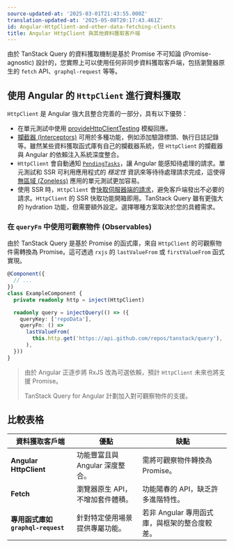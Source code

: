 ```yaml
---
source-updated-at: '2025-03-01T21:43:55.000Z'
translation-updated-at: '2025-05-08T20:17:43.461Z'
id: Angular-HttpClient-and-other-data-fetching-clients
title: Angular HttpClient 與其他資料獲取客戶端
---
```


由於 TanStack Query 的資料獲取機制是基於 Promise 不可知論 (Promise-agnostic) 設計的，您實際上可以使用任何非同步資料獲取客戶端，包括瀏覽器原生的 `fetch` API、`graphql-request` 等等。

## 使用 Angular 的 `HttpClient` 進行資料獲取

`HttpClient` 是 Angular 強大且整合完善的一部分，具有以下優勢：

- 在單元測試中使用 [provideHttpClientTesting](https://angular.dev/guide/http/testing) 模擬回應。
- [攔截器 (Interceptors)](https://angular.dev/guide/http/interceptors) 可用於多種功能，例如添加驗證標頭、執行日誌記錄等。雖然某些資料獲取函式庫有自己的攔截器系統，但 `HttpClient` 的攔截器與 Angular 的依賴注入系統深度整合。
- `HttpClient` 會自動通知 [`PendingTasks`](https://angular.dev/api/core/PendingTasks#)，讓 Angular 能感知待處理的請求。單元測試和 SSR 可利用應用程式的 _穩定性_ 資訊來等待待處理請求完成，這使得 [無區域 (Zoneless)](https://angular.dev/guide/experimental/zoneless) 應用的單元測試更加容易。
- 使用 SSR 時，`HttpClient` 會[快取伺服器端的請求](https://angular.dev/guide/ssr#caching-data-when-using-HttpClient)，避免客戶端發出不必要的請求。`HttpClient` 的 SSR 快取功能開箱即用。TanStack Query 雖有更強大的 hydration 功能，但需要額外設定。選擇哪種方案取決於您的具體需求。

### 在 `queryFn` 中使用可觀察物件 (Observables)

由於 TanStack Query 是基於 Promise 的函式庫，來自 `HttpClient` 的可觀察物件需轉換為 Promise。這可透過 `rxjs` 的 `lastValueFrom` 或 `firstValueFrom` 函式實現。

```ts
@Component({
  // ...
})
class ExampleComponent {
  private readonly http = inject(HttpClient)

  readonly query = injectQuery(() => ({
    queryKey: ['repoData'],
    queryFn: () =>
      lastValueFrom(
        this.http.get('https://api.github.com/repos/tanstack/query'),
      ),
  }))
}
```

> 由於 Angular 正逐步將 RxJS 改為可選依賴，預計 `HttpClient` 未來也將支援 Promise。
>
> TanStack Query for Angular 計劃加入對可觀察物件的支援。

## 比較表格

| 資料獲取客戶端                     | 優點                             | 缺點                                          |
| ---------------------------------- | -------------------------------- | --------------------------------------------- |
| **Angular HttpClient**             | 功能豐富且與 Angular 深度整合。  | 需將可觀察物件轉換為 Promise。                |
| **Fetch**                          | 瀏覽器原生 API，不增加套件體積。 | 功能陽春的 API，缺乏許多進階特性。            |
| **專用函式庫如 `graphql-request`** | 針對特定使用場景提供專屬功能。   | 若非 Angular 專用函式庫，與框架的整合度較差。 |
